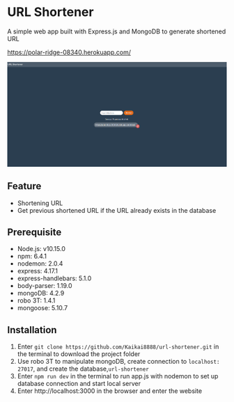 # URL Shortener
A simple web app built with Express.js and MongoDB to generate shortened URL

https://polar-ridge-08340.herokuapp.com/

![screenshot](./screenshot.png)

## Feature
* Shortening URL
* Get previous shortened URL if the URL already exists in the database

## Prerequisite
* Node.js: v10.15.0
* npm: 6.4.1
* nodemon: 2.0.4
* express: 4.17.1
* express-handlebars: 5.1.0
* body-parser: 1.19.0
* mongoDB: 4.2.9
* robo 3T: 1.4.1
* mongoose: 5.10.7

## Installation
1. Enter ` git clone https://github.com/Kaikai8888/url-shortener.git ` in the terminal to download the project folder
2. Use robo 3T to manipulate mongoDB, create connection to `localhost: 27017`, and create the database,`url-shortener`
3. Enter `npm run dev` in the terminal to run app.js with nodemon to set up database connection and start local server 
4. Enter http://localhost:3000 in the browser and enter the website